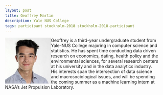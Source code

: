 ```yaml
---
layout: post
title: Geoffrey Martin
description: Yale NUS College
tags: participant stockholm-2018 stockholm-2018-participant
---
```

<img align="left" width="150" height="150" src="/assets/people/martin_geoffrey.jpg" alt="Geoffrey Martin"/>Geoffrey is a third-year undergraduate student from Yale-NUS College majoring in computer science and statistics. He has spent time conducting data driven research on economics, dating, health policy and the environmental sciences, for several research centers at his university and in the data analytics industry. His interests span the intersection of data science and macrosociological issues, and will be spending the coming summer as a machine learning intern at NASA’s Jet Propulsion Laboratory.